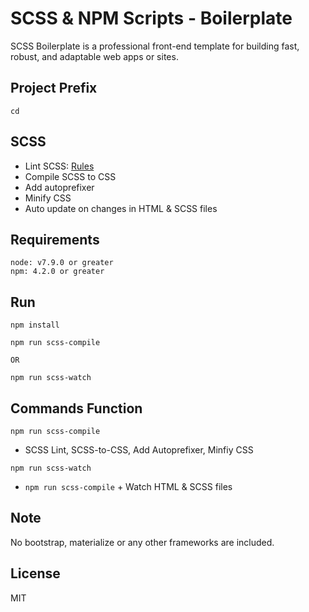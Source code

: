 # SCSS & NPM Scripts - Boilerplate
SCSS Boilerplate is a professional front-end template for building fast, robust, and adaptable web apps or sites.

## Project Prefix
`cd`

## SCSS
  - Lint SCSS: [Rules](https://stylelint.io/user-guide/rules/)
  - Compile SCSS to CSS
  - Add autoprefixer
  - Minify CSS
  - Auto update on changes in HTML & SCSS files

## Requirements
```
node: v7.9.0 or greater
npm: 4.2.0 or greater
```

## Run
```
npm install
```
```
npm run scss-compile

OR

npm run scss-watch
```

## Commands Function

`npm run scss-compile`
  - SCSS Lint, SCSS-to-CSS, Add Autoprefixer, Minfiy CSS

`npm run scss-watch`
  - `npm run scss-compile` + Watch HTML & SCSS files

## Note
No bootstrap, materialize or any other frameworks are included.

## License
MIT
